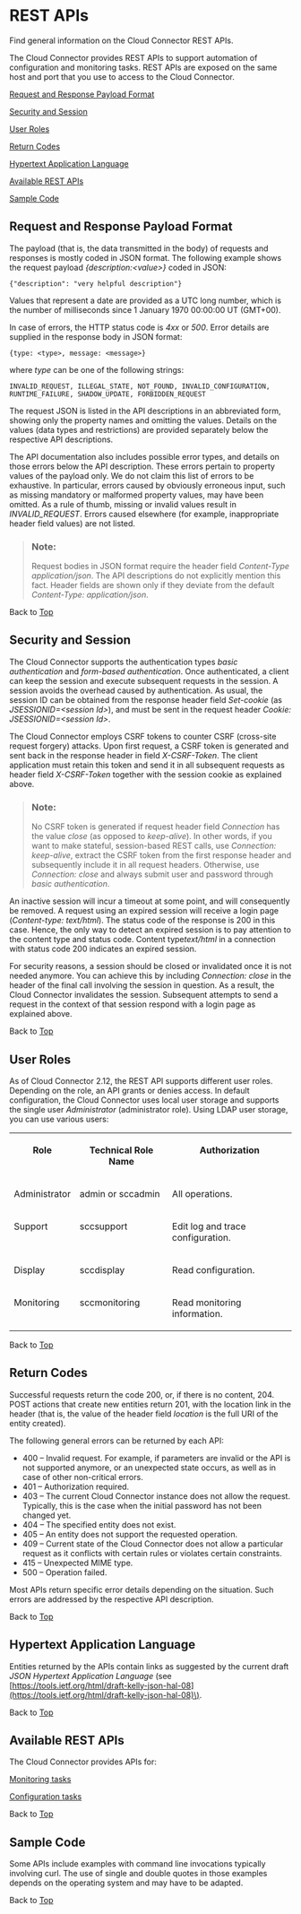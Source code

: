 <!-- loioede077617d9d4181b5c755fed15e56c3 -->

# REST APIs

Find general information on the Cloud Connector REST APIs.

The Cloud Connector provides REST APIs to support automation of configuration and monitoring tasks. REST APIs are exposed on the same host and port that you use to access to the Cloud Connector.

[Request and Response Payload Format](rest-apis-ede0776.md#loioede077617d9d4181b5c755fed15e56c3__payload)

[Security and Session](rest-apis-ede0776.md#loioede077617d9d4181b5c755fed15e56c3__sec)

[User Roles](rest-apis-ede0776.md#loioede077617d9d4181b5c755fed15e56c3__roles) 

[Return Codes](rest-apis-ede0776.md#loioede077617d9d4181b5c755fed15e56c3__return)

[Hypertext Application Language](rest-apis-ede0776.md#loioede077617d9d4181b5c755fed15e56c3__hyper)

[Available REST APIs](rest-apis-ede0776.md#loioede077617d9d4181b5c755fed15e56c3__apis)

[Sample Code](rest-apis-ede0776.md#loioede077617d9d4181b5c755fed15e56c3__code) 



<a name="loioede077617d9d4181b5c755fed15e56c3__payload"/>

## Request and Response Payload Format

The payload \(that is, the data transmitted in the body\) of requests and responses is mostly coded in JSON format. The following example shows the request payload *\{description:<value\>\}* coded in JSON:



```
{"description": "very helpful description"}
```

Values that represent a date are provided as a UTC long number, which is the number of milliseconds since 1 January 1970 00:00:00 UT \(GMT+00\).

In case of errors, the HTTP status code is *4xx* or *500*. Error details are supplied in the response body in JSON format:

```
{type: <type>, message: <message>}
```

where *type* can be one of the following strings:

```
INVALID_REQUEST, ILLEGAL_STATE, NOT_FOUND, INVALID_CONFIGURATION, RUNTIME_FAILURE, SHADOW_UPDATE, FORBIDDEN_REQUEST
```

The request JSON is listed in the API descriptions in an abbreviated form, showing only the property names and omitting the values. Details on the values \(data types and restrictions\) are provided separately below the respective API descriptions.

The API documentation also includes possible error types, and details on those errors below the API description. These errors pertain to property values of the payload only. We do not claim this list of errors to be exhaustive. In particular, errors caused by obviously erroneous input, such as missing mandatory or malformed property values, may have been omitted. As a rule of thumb, missing or invalid values result in *INVALID\_REQUEST*. Errors caused elsewhere \(for example, inappropriate header field values\) are not listed.

> ### Note:  
> Request bodies in JSON format require the header field *Content-Type application/json*. The API descriptions do not explicitly mention this fact. Header fields are shown only if they deviate from the default *Content-Type: application/json*.

Back to [Top](rest-apis-ede0776.md#loioede077617d9d4181b5c755fed15e56c3__top)



<a name="loioede077617d9d4181b5c755fed15e56c3__sec"/>

## Security and Session

The Cloud Connector supports the authentication types *basic authentication* and *form-based authentication*. Once authenticated, a client can keep the session and execute subsequent requests in the session. A session avoids the overhead caused by authentication. As usual, the session ID can be obtained from the response header field *Set-cookie* \(as *JSESSIONID=<session Id\>*\), and must be sent in the request header *Cookie: JSESSIONID=<session Id\>*.

The Cloud Connector employs CSRF tokens to counter CSRF \(cross-site request forgery\) attacks. Upon first request, a CSRF token is generated and sent back in the response header in field *X-CSRF-Token*. The client application must retain this token and send it in all subsequent requests as header field *X-CSRF-Token* together with the session cookie as explained above.

> ### Note:  
> No CSRF token is generated if request header field *Connection* has the value *close* \(as opposed to *keep-alive*\). In other words, if you want to make stateful, session-based REST calls, use *Connection: keep-alive*, extract the CSRF token from the first response header and subsequently include it in all request headers. Otherwise, use *Connection: close* and always submit user and password through *basic authentication*.

An inactive session will incur a timeout at some point, and will consequently be removed. A request using an expired session will receive a login page \(*Content-type: text/html*\). The status code of the response is 200 in this case. Hence, the only way to detect an expired session is to pay attention to the content type and status code. Content type*text/html* in a connection with status code 200 indicates an expired session.

For security reasons, a session should be closed or invalidated once it is not needed anymore. You can achieve this by including *Connection: close* in the header of the final call involving the session in question. As a result, the Cloud Connector invalidates the session. Subsequent attempts to send a request in the context of that session respond with a login page as explained above.

Back to [Top](rest-apis-ede0776.md#loioede077617d9d4181b5c755fed15e56c3__top)



<a name="loioede077617d9d4181b5c755fed15e56c3__roles"/>

## User Roles

As of Cloud Connector 2.12, the REST API supports different user roles. Depending on the role, an API grants or denies access. In default configuration, the Cloud Connector uses local user storage and supports the single user *Administrator* \(administrator role\). Using LDAP user storage, you can use various users:


<table>
<tr>
<th valign="top">

Role

</th>
<th valign="top">

Technical Role Name

</th>
<th valign="top">

Authorization

</th>
</tr>
<tr>
<td valign="top">

Administrator

</td>
<td valign="top">

admin or sccadmin

</td>
<td valign="top">

All operations.

</td>
</tr>
<tr>
<td valign="top">

Support

</td>
<td valign="top">

sccsupport

</td>
<td valign="top">

Edit log and trace configuration.

</td>
</tr>
<tr>
<td valign="top">

Display

</td>
<td valign="top">

sccdisplay

</td>
<td valign="top">

Read configuration.

</td>
</tr>
<tr>
<td valign="top">

Monitoring

</td>
<td valign="top">

sccmonitoring

</td>
<td valign="top">

Read monitoring information.

</td>
</tr>
</table>

Back to [Top](rest-apis-ede0776.md#loioede077617d9d4181b5c755fed15e56c3__top)



<a name="loioede077617d9d4181b5c755fed15e56c3__return"/>

## Return Codes

Successful requests return the code 200, or, if there is no content, 204. POST actions that create new entities return 201, with the location link in the header \(that is, the value of the header field *location* is the full URI of the entity created\).

The following general errors can be returned by each API:

-   400 – Invalid request. For example, if parameters are invalid or the API is not supported anymore, or an unexpected state occurs, as well as in case of other non-critical errors.
-   401 – Authorization required.
-   403 – The current Cloud Connector instance does not allow the request. Typically, this is the case when the initial password has not been changed yet.
-   404 – The specified entity does not exist.
-   405 – An entity does not support the requested operation.
-   409 – Current state of the Cloud Connector does not allow a particular request as it conflicts with certain rules or violates certain constraints.
-   415 – Unexpected MIME type.
-   500 – Operation failed.

Most APIs return specific error details depending on the situation. Such errors are addressed by the respective API description.

Back to [Top](rest-apis-ede0776.md#loioede077617d9d4181b5c755fed15e56c3__top)



<a name="loioede077617d9d4181b5c755fed15e56c3__hyper"/>

## Hypertext Application Language

Entities returned by the APIs contain links as suggested by the current draft *JSON Hypertext Application Language* \(see [https://tools.ietf.org/html/draft-kelly-json-hal-08](https://tools.ietf.org/html/draft-kelly-json-hal-08)\).

Back to [Top](rest-apis-ede0776.md#loioede077617d9d4181b5c755fed15e56c3__top)



<a name="loioede077617d9d4181b5c755fed15e56c3__apis"/>

## Available REST APIs

The Cloud Connector provides APIs for:

[Monitoring tasks](monitoring-apis-f6e7a7b.md)

[Configuration tasks](configuration-rest-apis-cfb9d57.md)

Back to [Top](rest-apis-ede0776.md#loioede077617d9d4181b5c755fed15e56c3__top)



<a name="loioede077617d9d4181b5c755fed15e56c3__code"/>

## Sample Code

Some APIs include examples with command line invocations typically involving curl. The use of single and double quotes in those examples depends on the operating system and may have to be adapted.

Back to [Top](rest-apis-ede0776.md#loioede077617d9d4181b5c755fed15e56c3__top)

